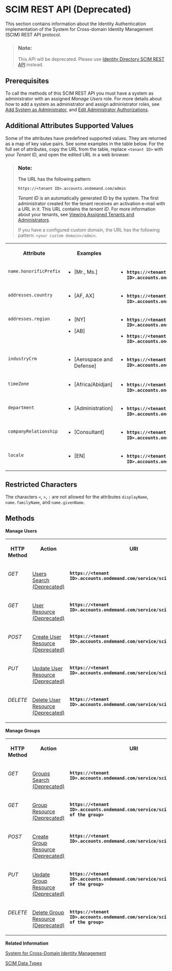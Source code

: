 <!-- loio2f215687fcf34170b0bbc8b36b60f2e9 -->

# SCIM REST API \(Deprecated\)

This section contains information about the Identity Authentication implementation of the System for Cross-domain Identity Management \(SCIM\) REST API protocol.



> ### Note:  
> This API will be deprecated. Please use [Identity Directory SCIM REST API](https://api.sap.com/api/IdDS_SCIM/overview) instead.



## Prerequisites

To call the methods of this SCIM REST API you must have a system as administrator with an assigned *Manage Users* role. For more details about how to add a system as administrator and assign administrator roles, see [Add System as Administrator](../Operation-Guide/add-administrators-bbbdbdd.md#loiocefb742a36754b18bbe5c3503ac6d87c), and [Edit Administrator Authorizations](../Operation-Guide/edit-administrator-authorizations-86ee374.md).



<a name="loio2f215687fcf34170b0bbc8b36b60f2e9__additional_supported_values"/>

## Additional Attributes Supported Values

Some of the attributes have predefined supported values. They are returned as a map of key value pairs. See some examples in the table below. For the full set of attributes, copy the URL from the table, replace `<tenant ID>` with your *Tenant ID*, and open the edited URL in a web browser.

> ### Note:  
> The URL has the following pattern:
> 
> `https://<tenant ID>.accounts.ondemand.com/admin`
> 
> *Tenant ID* is an automatically generated ID by the system. The first administrator created for the tenant receives an activation e-mail with a URL in it. This URL contains the *tenant ID*. For more information about your tenants, see [Viewing Assigned Tenants and Administrators](../viewing-assigned-tenants-and-administrators-f56e6f2.md).
> 
> If you have a configured custom domain, the URL has the following pattern: `<your custom domain>/admin`.


<table>
<tr>
<th valign="top">

Attribute



</th>
<th valign="top">

Examples



</th>
<th valign="top">

Full Sets



</th>
</tr>
<tr>
<td valign="top">

 `name.honorificPrefix` 



</td>
<td valign="top">

-   \[Mr., Ms.\]




</td>
<td valign="top">

-   **`https://<tenant ID>.accounts.ondemand.com/md/salutations`**




</td>
</tr>
<tr>
<td valign="top">

 `addresses.country` 



</td>
<td valign="top">

-   \[AF, AX\]




</td>
<td valign="top">

-   **`https://<tenant ID>.accounts.ondemand.com/md/countries`**




</td>
</tr>
<tr>
<td valign="top">

 `addresses.region` 



</td>
<td valign="top">

-   \[NY\]

-   \[AB\]




</td>
<td valign="top">

-   **`https://<tenant ID>.accounts.ondemand.com/md/states/us`**

-   **`https://<tenant ID>.accounts.ondemand.com/md/states/ca`**




</td>
</tr>
<tr>
<td valign="top">

 `industryCrm` 



</td>
<td valign="top">

-   \[Aerospace and Defense\]




</td>
<td valign="top">

-   **`https://<tenant ID>.accounts.ondemand.com/md/industries`**




</td>
</tr>
<tr>
<td valign="top">

 `timeZone` 



</td>
<td valign="top">

-   \[Africa/Abidjan\]




</td>
<td valign="top">

-   **`https://<tenant ID>.accounts.ondemand.com/md/timezones`**




</td>
</tr>
<tr>
<td valign="top">

 `department` 



</td>
<td valign="top">

-   \[Administration\]




</td>
<td valign="top">

-   **`https://<tenant ID>.accounts.ondemand.com/md/departments`**




</td>
</tr>
<tr>
<td valign="top">

 `companyRelationship` 



</td>
<td valign="top">

-   \[Consultant\]




</td>
<td valign="top">

-   **`https://<tenant ID>.accounts.ondemand.com/md/relationships`**




</td>
</tr>
<tr>
<td valign="top">

 `locale` 



</td>
<td valign="top">

-   \[EN\]




</td>
<td valign="top">

-   **`https://<tenant ID>.accounts.ondemand.com/md/languages`**




</td>
</tr>
</table>



<a name="loio2f215687fcf34170b0bbc8b36b60f2e9__section_m2y_xz5_xcb"/>

## Restricted Characters

The characters `<`, `>`, `:` are not allowed for the attributes `displayName`, `name.familyName`, and `name.givenName`.



<a name="loio2f215687fcf34170b0bbc8b36b60f2e9__section_mh4_lh2_nbb"/>

## Methods

 

**Manage Users**


<table>
<tr>
<th valign="top">

HTTP Method



</th>
<th valign="top">

Action



</th>
<th valign="top">

URI



</th>
</tr>
<tr>
<td valign="top">

*GET*



</td>
<td valign="top">

[Users Search \(Deprecated\)](users-search-deprecated-3af7dfa.md)



</td>
<td valign="top">

**`https://<tenant ID>.accounts.ondemand.com/service/scim/Users/`**



</td>
</tr>
<tr>
<td valign="top">

*GET*



</td>
<td valign="top">

[User Resource \(Deprecated\)](user-resource-deprecated-7ae17a6.md)



</td>
<td valign="top">

**`https://<tenant ID>.accounts.ondemand.com/service/scim/Users/<id>`**



</td>
</tr>
<tr>
<td valign="top">

*POST*



</td>
<td valign="top">

[Create User Resource \(Deprecated\)](create-user-resource-deprecated-cea8778.md)



</td>
<td valign="top">

**`https://<tenant ID>.accounts.ondemand.com/service/scim/Users`**



</td>
</tr>
<tr>
<td valign="top">

*PUT*



</td>
<td valign="top">

[Update User Resource \(Deprecated\)](update-user-resource-deprecated-9e36479.md)



</td>
<td valign="top">

**`https://<tenant ID>.accounts.ondemand.com/service/scim/Users/<id>`**



</td>
</tr>
<tr>
<td valign="top">

*DELETE*



</td>
<td valign="top">

[Delete User Resource \(Deprecated\)](delete-user-resource-deprecated-436015d.md)



</td>
<td valign="top">

**`https://<tenant ID>.accounts.ondemand.com/service/scim/Users/<id>`**



</td>
</tr>
</table>

**Manage Groups**


<table>
<tr>
<th valign="top">

HTTP Method



</th>
<th valign="top">

Action



</th>
<th valign="top">

URI



</th>
</tr>
<tr>
<td valign="top">

*GET*



</td>
<td valign="top">

[Groups Search \(Deprecated\)](groups-search-deprecated-77e6811.md)



</td>
<td valign="top">

**`https://<tenant ID>.accounts.ondemand.com/service/scim/Groups/`**



</td>
</tr>
<tr>
<td valign="top">

*GET*



</td>
<td valign="top">

[Group Resource \(Deprecated\)](group-resource-deprecated-8c6ebd7.md)



</td>
<td valign="top">

**`https://<tenant ID>.accounts.ondemand.com/service/scim/Groups/<id of the group>`**



</td>
</tr>
<tr>
<td valign="top">

*POST*



</td>
<td valign="top">

[Create Group Resource \(Deprecated\)](create-group-resource-deprecated-a831c94.md)



</td>
<td valign="top">

**`https://<tenant ID>.accounts.ondemand.com/service/scim/Groups`**



</td>
</tr>
<tr>
<td valign="top">

*PUT*



</td>
<td valign="top">

[Update Group Resource \(Deprecated\)](update-group-resource-deprecated-81ca50e.md)



</td>
<td valign="top">

**`https://<tenant ID>.accounts.ondemand.com/service/scim/Groups/<id of the group>`**



</td>
</tr>
<tr>
<td valign="top">

*DELETE*



</td>
<td valign="top">

[Delete Group Resource \(Deprecated\)](delete-group-resource-deprecated-41bb519.md)



</td>
<td valign="top">

**`https://<tenant ID>.accounts.ondemand.com/service/scim/Groups/<id of the group>`**



</td>
</tr>
</table>

**Related Information**  


[System for Cross-Domain Identity Management](https://tools.ietf.org/html/draft-ietf-scim-api-19)

[SCIM Data Types](https://tools.ietf.org/html/rfc7643#section-2.3)

